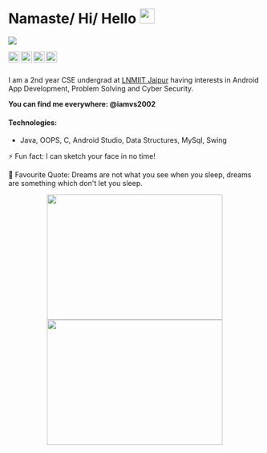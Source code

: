 # Namaste/ Hi/ Hello <img src="https://raw.githubusercontent.com/MartinHeinz/MartinHeinz/master/wave.gif" width="30px">

![](https://komarev.com/ghpvc/?username=iamvs-2002&color=green)

<a href="https://www.linkedin.com/in/iamvs2002/">
  <img align="left" alt="Vaibhav Singhal - LinkedIn" width="22px" src="https://img.icons8.com/fluent/48/000000/linkedin.png"/>
</a>
<a href="https://instagram.com/iamvs2002">
  <img align="left" alt="Vaibhav Singhal - Instagram" width="22px" src="https://img.icons8.com/fluent/48/000000/instagram-new.png"/>
</a>
<a href="https://www.facebook.com/iamvs2002/">
  <img align="left" alt="Vaibhav Singhal - Facebook" width="22px" src="https://img.icons8.com/color/64/000000/facebook-new.png"/>
</a>
<a href="https://twitter.com/iamvs2002">
  <img align="left" alt="Vaibhav Singhal - Twitter" width="22px" src="https://img.icons8.com/fluent/48/000000/twitter.png"/>
</a>


<br />
<br />

I am a 2nd year CSE undergrad at [LNMIIT Jaipur](https://www.lnmiit.ac.in/) having interests in Android App Development, Problem Solving and Cyber Security.


**You can find me everywhere: @iamvs2002**

#### Technologies: 
- Java, OOPS, C, Android Studio, Data Structures, MySql, Swing

⚡ Fun fact: I can sketch your face in no time!

🔆 Favourite Quote: Dreams are not what you see when you sleep, dreams are something which don't let you sleep.
<!--
<details align="center">
  <summary>GitHub Trophies 🏆</summary>
<p align="center">
  <a href="https://github.com/ryo-ma/github-profile-trophy" target="_blank">
    <img src="https://github-profile-trophy.vercel.app/?username=iamvs-2002&theme=dracula"/>
  </a>
</p>
</details>-->


<div align="center">
<a href="#"><img src="https://github-readme-stats.vercel.app/api/?username=iamvs-2002&count_private=true&theme=synthwave&showicons=true" width="350" height="250" ></a>
<a href="#"><img src="https://github-readme-stats.vercel.app/api/top-langs/?username=iamvs-2002&langs_count=5&theme=synthwave" width="350" height="250" ></a>

</div>


